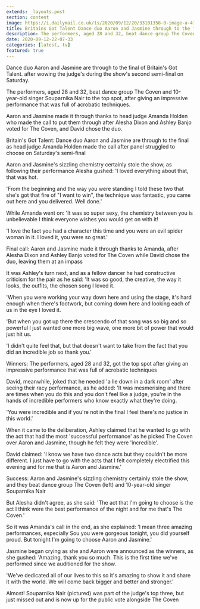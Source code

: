 ```yaml
---
extends: _layouts.post
section: content
image: https://i.dailymail.co.uk/1s/2020/09/12/20/33101358-0-image-a-47_1599940571223.jpg 
title: Britains Got Talent Dance duo Aaron and Jasmine through to the final 
description: The performers, aged 28 and 32, beat dance group The Coven and 10-year-old singer Souparnika Nair to the top spot during the shows second semi-final on Saturday. 
date: 2020-09-12-22-07-33 
categories: [latest, tv] 
featured: true 
--- 
```

Dance duo Aaron and Jasmine are through to the final of Britain's Got Talent. after wowing the judge's during the show's second semi-final on Saturday.

The performers, aged 28 and 32, beat dance group The Coven and 10-year-old singer Souparnika Nair to the top spot, after giving an impressive performance that was full of acrobatic techniques. 

Aaron and Jasmine made it through thanks to head judge Amanda Holden who made the call to put them through after Alesha Dixon and Ashley Banjo voted for The Coven, and David chose the duo.

Britain's Got Talent: Dance duo Aaron and Jasmine are through to the final as head judge Amanda Holden made the call after panel struggled to choose on Saturday's semi-final

Aaron and Jasmine's sizzling chemistry certainly stole the show, as following their performance Alesha gushed: 'I loved everything about that, that was hot. 

'From the beginning and the way you were standing I told these two that she's got that fire of "I want to win", the technique was fantastic, you came out here and you delivered. Well done.'

While Amanda went on: 'It was so super sexy, the chemistry between you is unbelievable I think everyone wishes you would get on with it!

'I love the fact you had a character this time and you were an evil spider woman in it. I loved it, you were so great.'

Final call: Aaron and Jasmine made it through thanks to Amanda, after Alesha Dixon and Ashley Banjo voted for The Coven while David chose the duo, leaving them at an impass

It was Ashley's turn next, and as a fellow dancer he had constructive criticism for the pair as he said: 'It was so good, the creative, the way it looks, the outfits, the chosen song I loved it.

'When you were working your way down here and using the stage, it's hard enough when there's footwork, but coming down here and looking each of us in the eye I loved it.

'But when you got up there the crescendo of that song was so big and so powerful I just wanted one more big wave, one more bit of power that would just hit us.

'I didn't quite feel that, but that doesn't want to take from the fact that you did an incredible job so thank you.'

Winners: The performers, aged 28 and 32, got the top spot after giving an impressive performance that was full of acrobatic techniques

David, meanwhile, joked that he needed 'a lie down in a dark room' after seeing their racy performance, as he added: 'It was mesmerising and there are times when you do this and you don't feel like a judge, you're in the hands of incredible performers who know exactly what they're doing. 

'You were incredible and if you're not in the final I feel there's no justice in this world.'

When it came to the deliberation, Ashley claimed that he wanted to go with the act that had the most 'successful performance' as he picked The Coven over Aaron and Jasmine, though he felt they were 'incredible'.

David claimed: 'I know we have two dance acts but they couldn't be more different. I just have to go with the acts that I felt completely electrified this evening and for me that is Aaron and Jasmine.'

Success: Aaron and Jasmine's sizzling chemistry certainly stole the show, and they beat dance group The Coven (left) and 10-year-old singer Souparnika Nair

But Alesha didn't agree, as she said: 'The act that I'm going to choose is the act I think were the best performance of the night and for me that's The Coven.'

So it was Amanda's call in the end, as she explained: 'I mean three amazing performances, especially Sou you were gorgeous tonight, you did yourself proud. But tonight I'm going to choose Aaron and Jasmine.'

Jasmine began crying as she and Aaron were announced as the winners, as she gushed: 'Amazing, thank you so much. This is the first time we've performed since we auditioned for the show.

'We've dedicated all of our lives to this so it's amazing to show it and share it with the world. We will come back bigger and better and stronger.'

Almost! Souparnika Nair (pictured) was part of the judge's top three, but just missed out and is now up for the public vote alongside The Coven

